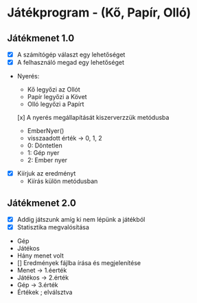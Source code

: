 # Játékprogram - (Kő, Papír, Olló)

## Játékmenet 1.0
- [x] A számítógép választ egy lehetőséget
- [X] A felhasználó megad egy lehetőséget
- Nyerés:
	- Kő legyőzi az Ollót
	- Papír legyőzi a Követ
	- Olló legyőzi a Papírt

	[x] A nyerés megállapítását kiszerverzzük metódusba
	- EmberNyer()
    - visszaadott érték -> 0, 1, 2
    - 0: Döntetlen
    - 1: Gép nyer
    - 2: Ember nyer
- [x] Kiírjuk az eredményt
   - Kiírás külön metódusban 
 ## Játékmenet 2.0
- [x] Addig játszunk amíg ki nem lépünk a játékból
- [x] Statisztika megvalósítása
 - Gép
 - Játékos
 - Hány menet volt
- [] Eredmények fájlba írása és megjelenítése
 - Menet -> 1.éerték
 - Játékos -> 2.érték
 - Gép -> 3.érték
 - Értékek ; elválsztva
